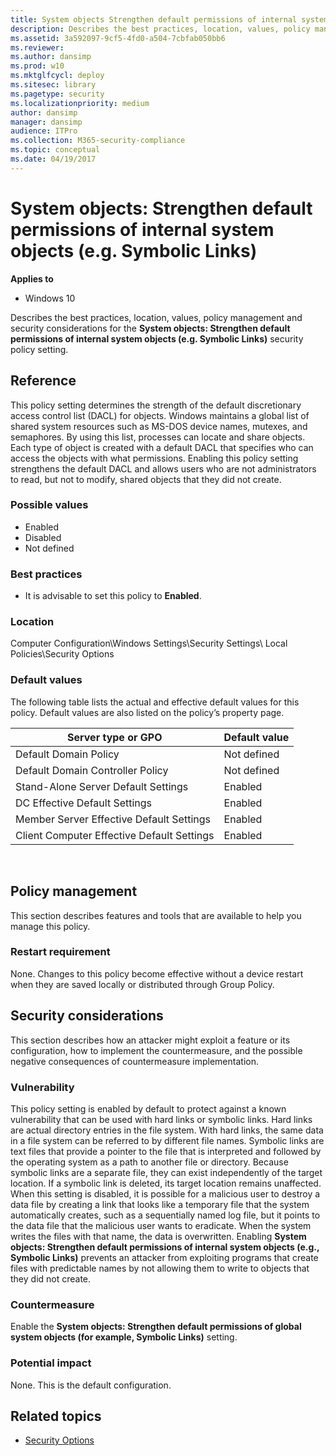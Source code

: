 ```yaml
---
title: System objects Strengthen default permissions of internal system objects (e.g. Symbolic Links) (Windows 10)
description: Describes the best practices, location, values, policy management and security considerations for the System objects Strengthen default permissions of internal system objects (e.g. Symbolic Links) security policy setting.
ms.assetid: 3a592097-9cf5-4fd0-a504-7cbfab050bb6
ms.reviewer: 
ms.author: dansimp
ms.prod: w10
ms.mktglfcycl: deploy
ms.sitesec: library
ms.pagetype: security
ms.localizationpriority: medium
author: dansimp
manager: dansimp
audience: ITPro
ms.collection: M365-security-compliance
ms.topic: conceptual
ms.date: 04/19/2017
---
```


# System objects: Strengthen default permissions of internal system objects (e.g. Symbolic Links)

**Applies to**
-   Windows 10

Describes the best practices, location, values, policy management and security considerations for the **System objects: Strengthen default permissions of internal system objects (e.g. Symbolic Links)** security policy setting.

## Reference

This policy setting determines the strength of the default discretionary access control list (DACL) for objects. Windows maintains a global list of shared system resources such as MS-DOS device names, mutexes, and semaphores. By using this list, processes can locate and share objects. Each type of object is created with a default DACL that specifies who can access the objects with what permissions. Enabling this policy setting strengthens the default DACL and allows users who are not administrators to read, but not to modify, shared objects that they did not create.

### Possible values

-   Enabled
-   Disabled
-   Not defined

### Best practices

-   It is advisable to set this policy to **Enabled**.

### Location

Computer Configuration\\Windows Settings\\Security Settings\\ Local Policies\\Security Options

### Default values

The following table lists the actual and effective default values for this policy. Default values are also listed on the policy’s property page.

| Server type or GPO | Default value |
| - | - |
| Default Domain Policy| Not defined| 
| Default Domain Controller Policy | Not defined| 
| Stand-Alone Server Default Settings | Enabled |
| DC Effective Default Settings | Enabled| 
| Member Server Effective Default Settings| Enabled| 
| Client Computer Effective Default Settings | Enabled| 
 
## Policy management

This section describes features and tools that are available to help you manage this policy.

### Restart requirement

None. Changes to this policy become effective without a device restart when they are saved locally or distributed through Group Policy.

## Security considerations

This section describes how an attacker might exploit a feature or its configuration, how to implement the countermeasure, and the possible negative consequences of countermeasure implementation.

### Vulnerability

This policy setting is enabled by default to protect against a known vulnerability that can be used with hard links or symbolic links. Hard links are actual directory entries in the file system. With hard links, the same data in a file system can be referred to by different file names. Symbolic links are text files that provide a pointer to the file that is interpreted and followed by the operating system as a path to another file or directory. Because symbolic links are a separate file, they can exist independently of the target location. If a symbolic link is deleted, its target location remains unaffected. When this setting is disabled, it is possible for a malicious user to destroy a data file by creating a link that looks like a temporary file that the system automatically creates, such as a sequentially named log file, but it points to the data file that the malicious user wants to eradicate. When the system writes the files with that name, the data is overwritten. Enabling **System objects: Strengthen default permissions of internal system objects (e.g., Symbolic Links)** prevents an attacker from exploiting programs that create files with predictable names by not allowing them to write to objects that they did not create.

### Countermeasure

Enable the **System objects: Strengthen default permissions of global system objects (for example, Symbolic Links)** setting.

### Potential impact

None. This is the default configuration.

## Related topics

- [Security Options](security-options.md)
